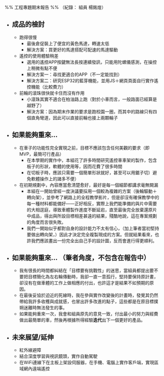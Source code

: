 %%
工程專題期末報告
%%
（紀錄： 組員 楊銘煌）
- ## 成品的檢討
	- 跑得很慢
		- 最後倉促裝上了便宜的黃色馬達，轉速太低
		- 解決方案：買更好的馬達搭配可配速的馬達驅動
	- 遙控的使用體驗稍差
		- 選用的遙控APP按鍵無法長按連續發訊，只能用陀螺儀感測，在操控上稍微有點不便
		- 解決方案一：尋找更適合的APP（不一定能找到）
		- 解決方案二：研究ESP32的藍芽機能，並用JS＋網頁頁面自行實作遙控機能（比較費力）
	- 前輪的滾珠很快就卡住而沒有作用
		- 小滾珠其實不適合在柏油路上跑（對於小車而言，一般路面已經算是越野了）
		- 解決方案：因為期末作業的要求是跑校園一圈，而其中的路線只有四個直角彎道，因此可以直接前輪也接上兩顆輪子
- ## 如果能夠重來...
	- 在車子的功能性完全實現之前，目標不應該包含任何美觀的要求（即MVP，最簡可行產品）
		- 在本學期的實作中，本組花了許多時間研究遙控車車架的製作，包含板子的形狀，軟體的使用等，因而花費了很多時間
		- 在切板子時，應該只需要一個簡單形狀就好，甚至可以用鋸子切）避免軟體操作上的諸多不便）
	- 在初期規劃中，內容應當愈清楚愈好，最好是每一個細節都講求毫無闕漏
		- 本組在一開始曾經一度決議要採用一個較為複雜的方案（後輪驅動＋轉向架），並參考了網路上的全程教學影片，但是卻沒有確保教學中的每一種材料都能備好——正好相反，實際上我們能準備的與片中需要的大相逕庭，導致車體製作進度不斷延宕，直至最後完全放棄還原片中成品，得出與所設目標相差甚遠的結果，殘酷地說，這在專案規劃的角度而言很失敗。
		- 我們一開始似乎都對自身的設計能力不太有信心，（加上筆者當初堅持要做出轉向架，）因此才決定完全複製現成的方案。但就結果看來，也許我們應該畫出一份完全出自己手的設計圖，反而會進行得更順利。
- ## 如果能夠重來... （筆者角度，不包含在報告中）
	- 我有很長的時間都糾結在「目標要有挑戰性」的迷思，當組員都提出要不要把目標簡化為左右輪傳動時，我卻一直一意孤行，堅持要保持原計畫，卻沒有在做車體的工作上做相應的付出，也許這才是結果不如預期的原因。
	- 在最後妥協於迫近的死線時，我在參與實作改變後的計畫時，發覺其仍然帶給我許多收穫與成就感，也冒出許多改進的點子，這些都是在原目標撲朔迷離時無法發生的事。
	- 如果能夠重來一次，我會和組員原先的意見一致，付出最小的努力與經費做出最簡單的車，然後再根據所得經驗**迭代**出下一個更好的產品。
- ## 未來展望/延伸
	- 紅外線避障
	- 結合深度學習與視訊鏡頭，實作自動駕駛
	- 在WiFi連線下在主板上架設伺服器，在手機、電腦上實作客戶端，實現區域網內遠端遙控